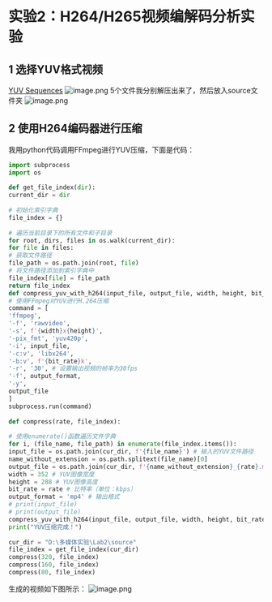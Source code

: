 # 实验2：H264/H265视频编解码分析实验
## 1 选择YUV格式视频
[YUV Sequences](http://trace.eas.asu.edu/yuv/)
![image.png](https://wanwurong.oss-cn-beijing.aliyuncs.com/picgo/202305171533166.png)
5个文件我分别解压出来了，然后放入source文件夹
![image.png](https://wanwurong.oss-cn-beijing.aliyuncs.com/picgo/202305171534490.png)
## 2 使用H264编码器进行压缩
我用python代码调用FFmpeg进行YUV压缩，下面是代码：
```python
import subprocess  
import os  
  
def get_file_index(dir):  
current_dir = dir  
  
# 初始化索引字典  
file_index = {}  
  
# 遍历当前目录下的所有文件和子目录  
for root, dirs, files in os.walk(current_dir):  
for file in files:  
# 获取文件路径  
file_path = os.path.join(root, file)  
# 将文件路径添加到索引字典中  
file_index[file] = file_path  
return file_index  
def compress_yuv_with_h264(input_file, output_file, width, height, bit_rate, output_format):  
# 使用FFmpeg对YUV进行H.264压缩  
command = [  
'ffmpeg',  
'-f', 'rawvideo',  
'-s', f'{width}x{height}',  
'-pix_fmt', 'yuv420p',  
'-i', input_file,  
'-c:v', 'libx264',  
'-b:v', f'{bit_rate}k',  
'-r', '30', # 设置输出视频的帧率为30fps  
'-f', output_format,  
'-y',  
output_file  
]  
subprocess.run(command)  
  
def compress(rate, file_index):  
  
# 使用enumerate()函数遍历文件字典  
for i, (file_name, file_path) in enumerate(file_index.items()):  
input_file = os.path.join(cur_dir, f'{file_name}') # 输入的YUV文件路径  
name_without_extension = os.path.splitext(file_name)[0]  
output_file = os.path.join(cur_dir, f'{name_without_extension}_{rate}.mp4') # 输出的H.264文件路径  
width = 352 # YUV图像宽度  
height = 288 # YUV图像高度  
bit_rate = rate # 比特率（单位：kbps）  
output_format = 'mp4' # 输出格式  
# print(input_file)  
# print(output_file)  
compress_yuv_with_h264(input_file, output_file, width, height, bit_rate, output_format)  
print("YUV压缩完成！")  
  
cur_dir = "D:\多媒体实验\Lab2\source"  
file_index = get_file_index(cur_dir)  
compress(320, file_index)  
compress(160, file_index)  
compress(80, file_index)
```

生成的视频如下图所示：
![image.png](https://wanwurong.oss-cn-beijing.aliyuncs.com/picgo/202305172001010.png)
